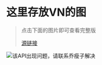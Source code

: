 # 这里存放VN的图

> 点击下面的图片即可查看完整版
>
> [源链接](https://cdn.jsdelivr.net/gh/qiaoshouzi/HeiGeYuan-General-Warehouse@CFPages_WEB/_img/V-Final_5.jpg)

![该API出现问题，请联系乔瘦子解决](https://cdn.jsdelivr.net/gh/qiaoshouzi/HeiGeYuan-General-Warehouse@CFPages_WEB/_img/V-Final_5.jpg)